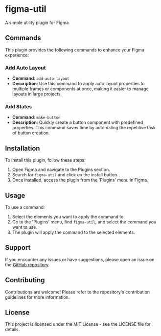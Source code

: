# figma-util
A simple utility plugin for Figma

## Commands
This plugin provides the following commands to enhance your Figma experience:

### Add Auto Layout
- **Command**: `add-auto-layout`
- **Description**: Use this command to apply auto layout properties to multiple frames or components at once, making it easier to manage layouts in large projects.

### Add States
- **Command**: `make-button`
- **Description**: Quickly create a button component with predefined properties. This command saves time by automating the repetitive task of button creation.

## Installation
To install this plugin, follow these steps:
1. Open Figma and navigate to the Plugins section.
2. Search for `figma-util` and click on the install button.
3. Once installed, access the plugin from the 'Plugins' menu in Figma.

## Usage
To use a command:
1. Select the elements you want to apply the command to.
2. Go to the 'Plugins' menu, find `figma-util`, and select the command you want to use.
3. The plugin will apply the command to the selected elements.

## Support
If you encounter any issues or have suggestions, please open an issue on the [GitHub repository](#).

## Contributing
Contributions are welcome! Please refer to the repository's contribution guidelines for more information.

## License
This project is licensed under the MIT License - see the LICENSE file for details.